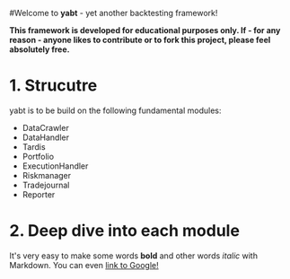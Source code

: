 
#Welcome to **yabt** - yet another backtesting framework!

**This framework is developed for educational purposes only. If - for any reason - anyone likes to contribute or to fork this project, please feel absolutely free.**

# 1. Strucutre
yabt is to be build on the following fundamental modules:
* DataCrawler
* DataHandler
* Tardis
* Portfolio
* ExecutionHandler
* Riskmanager
* Tradejournal
* Reporter

# 2. Deep dive into each module



It's very easy to make some words **bold** and other words *italic* with Markdown. You can even [link to Google!](http://google.com)
